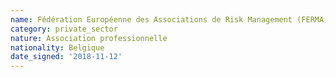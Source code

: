```yaml
---
name: Fédération Européenne des Associations de Risk Management (FERMA)
category: private_sector
nature: Association professionnelle 
nationality: Belgique
date_signed: '2018-11-12'
---
```

    